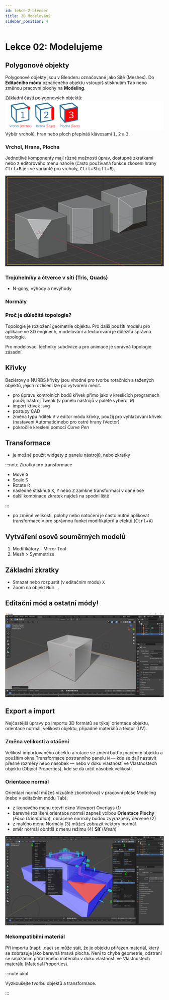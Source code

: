 ```yaml
---
id: lekce-2-blender
title: 3D Modelování
sidebar_position: 4
---
```


# Lekce 02: Modelujeme
## Polygonové objekty
Polygonové objekty jsou v Blenderu označované jako Sítě (Meshes).
Do **Editačního módu** označeného objektu vstoupíš stisknutím <kbd>Tab</kbd> nebo změnou pracovní plochy na **Modeling**.

Základní části polygonových objektů:
![image](../img/blender01-edit.svg)
Výběr vrcholů, hran nebo ploch přepínáš klávesami <kbd>1</kbd>, <kbd>2</kbd> a <kbd>3</kbd>.

### Vrchol, Hrana, Plocha
Jednotlivé komponenty mají různé možnosti úprav, dostupné zkratkami nebo z editorového menu nahoře (často používaná funkce zkosení hrany <kbd>Ctrl</kbd>+<kbd>B</kbd> je i ve variantě pro vrcholy, <kbd>Ctrl</kbd>+<kbd>Shift</kbd>+<kbd>B</kbd>).

![Blender vertex bevel](./images/blender-bevel-vertex.png 'Beveling of vertex, edges, and faces in Blender')


### Trojúhelníky a čtverce v síti (Tris, Quads)
- N-gony, výhody a nevýhody
### Normály


### Proč je důležitá topologie?
Topologie je rozložení geometrie objektu. Pro další použití modelu pro aplikace ve 3D enginech, modelování a texturování je důležitá správná topologie.

Pro modelovací techniky subdivize a pro animace je správná topologie zásadní.

## Křivky
Beziérovy a NURBS křivky jsou vhodné pro tvorbu rotačních a tažených objektů, jejich rozlišení lze po vytvoření měnit.

- pro úpravu kontrolních bodů křivek přímo jako v kreslicích programech použij nástroj Tweak (v panelu nástrojů v paletě výběru, <kbd>W</kbd>)
- import křivek .svg
- postupy CAD
- změna typu řídítek <kbd>V</kbd> v editor módu křivky, použij pro vyhlazování křivek (nastavení Automatic)nebo pro ostré hrany (Vector)
- pokročilé kreslení pomocí *Curve Pen*
## Transformace
- je možné použít widgety z panelu nástrojů, nebo zkratky

:::note Zkratky pro transformace

- Move <kbd>G</kbd>
- Scale <kbd>S</kbd>
- Rotate <kbd>R</kbd>
- následné stisknutí <kbd>X</kbd>, <kbd>Y</kbd> nebo <kbd>Z</kbd> zamkne transformaci v dané ose
- další kombinace zkratek najdeš na spodní liště


:::

- po změně velikosti, polohy nebo natočení je často nutné aplikovat transformace v pro správnou funkci modifikátorů a efektů (<kbd>Ctrl</kbd>+<kbd>A</kbd>)
## Vytváření osově souměrných modelů
1. Modifikátory - Mirror Tool
2. Mesh > Symmetrize


## Základní zkratky

- Smazat nebo rozpustit (v editačním módu) <kbd>X</kbd>
- Zoom na objekt <kbd>Num ,</kbd>

## Editační mód a ostatní módy!

![image](./images/blender-screen.png)


## Export a import
Nejčastější úpravy po importu 3D formátů se týkají orientace objektu, orientace normál, velikosti objektu, případně materiálů a textur (UV).

### Změna velikosti a otáčení
Velikost importovaného objektu a rotace se změní buď označením objektu a použitím okna Transformace postranního panelu <kbd>N</kbd> — kde se dají nastavit přesné rozměry nebo násobek — nebo v doku vlastností ve Vlastnostech objektu (Object Properties), kde se dá určit násobek velikosti.

### Orientace normál
Orientaci normál můžeš vizuálně zkontrolovat v pracovní ploše Modeling (nebo v editačním módu <kbd>Tab</kbd>):

- z ikonového menu otevři okno Viewport Overlays (1)
- barevné rozlišení orientace normál zapneš volbou **Orientace Plochy** (*Face Orientation*), obrácené normály budou zvýrazněny červeně (2)
- z malého menu Normály (3) můžeš zobrazit vektory normál
- směr normál obrátíš z menu režimu (4) **Síť** (*Mesh*)

![image](./images/blender-normals.jpg)

### Nekompatibilní materiál
Při importu (např. .dae) se může stát, že je objektu přiřazen materiál, který se zobrazuje jako barevná tmavá plocha. Není to chyba geometrie, odstraní se smazáním přiřazeného materiálu v doku vlastností ve Vlastnostech materálu (Material Properties).

:::note úkol

Vyzkoušejte tvorbu objektů a transformace.

:::
